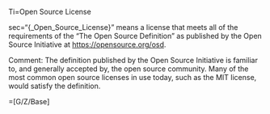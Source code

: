 Ti=Open Source License

sec=“{_Open_Source_License}” means a license that meets all of the requirements of the “The Open Source Definition” as published by the Open Source Initiative at <a href="https://opensource.org/osd">https://opensource.org/osd</a>.

Comment: The definition published by the Open Source Initiative is familiar to, and generally accepted by, the open source community. Many of the most common open source licenses in use today, such as the MIT license, would satisfy the definition.

=[G/Z/Base]
